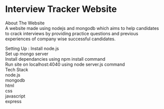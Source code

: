 # Interview Tracker Website
About The Website<br />
A website made using nodejs and mongodb which aims to help candidates to crack interviews by providing practice questions and previous experiences of company wise successful candidates.<br />

Setting Up :
Install node.js<br />
Set up mongo server<br />
Install dependancies using npm install command<br />
Run site on localhost:4040 using node server.js command<br />
Tech Stack<br />
node.js<br />
mongodb<br />
html<br />
css<br />
javascript<br />
express<br />

